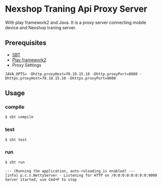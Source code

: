 # Nexshop Traning Api Proxy Server

With play framework2 and Java. It is a proxy server connecting mobile device and Nexshop traning server.

## Prerequisites

* [SBT](http://www.scala-sbt.org/0.13/docs/index.html)
* [Play framework2](https://www.playframework.com/download)
* Proxy Settings

```
JAVA_OPTS= -Dhttp.proxyHost=70.10.15.10 -Dhttp.proxyPort=8080 -Dhttps.proxyHost=70.10.15.10 -Dhttps.proxyPort=8080
```

## Usage

### compile

```sh
$ sbt compile
```

### test

```sh
$ sbt test
```

### run

```sh
$ sbt run
```

```
--- (Running the application, auto-reloading is enabled) ---
[info] p.c.s.NettyServer - Listening for HTTP on /0:0:0:0:0:0:0:0:9000
Server started, use Cmd+P to stop
```